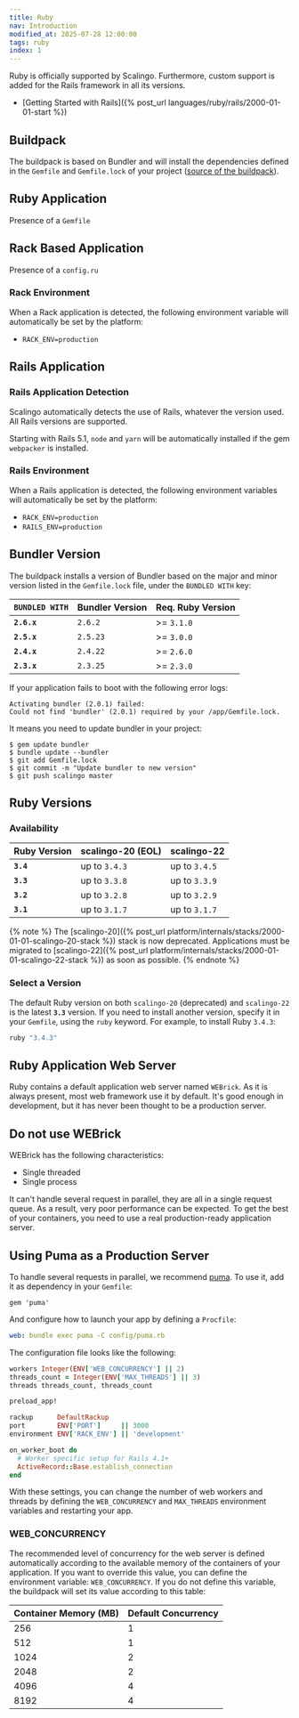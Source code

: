 ```yaml
---
title: Ruby
nav: Introduction
modified_at: 2025-07-28 12:00:00
tags: ruby
index: 1
---
```


Ruby is officially supported by Scalingo. Furthermore, custom support is added
for the Rails framework in all its versions.

* [Getting Started with Rails]({% post_url languages/ruby/rails/2000-01-01-start %})

## Buildpack

The buildpack is based on Bundler and will install the dependencies defined in
the `Gemfile` and `Gemfile.lock` of your project ([source of the
buildpack](https://github.com/Scalingo/ruby-buildpack)).

## Ruby Application

Presence of a `Gemfile`

## Rack Based Application

Presence of a `config.ru`

### Rack Environment

When a Rack application is detected, the following environment variable will
automatically be set by the platform:

* `RACK_ENV=production`

## Rails Application

### Rails Application Detection

Scalingo automatically detects the use of Rails, whatever the version used. All Rails versions are supported.

Starting with Rails 5.1, `node` and `yarn` will be automatically installed if the gem `webpacker` is installed.

### Rails Environment

When a Rails application is detected, the following environment variables will
automatically be set by the platform:

* `RACK_ENV=production`
* `RAILS_ENV=production`

## Bundler Version

The buildpack installs a version of Bundler based on the major and minor
version listed in the `Gemfile.lock` file, under the `BUNDLED WITH` key:

| `BUNDLED WITH` | Bundler Version | Req. Ruby Version |
| -------------- | --------------- | ----------------- |
| **`2.6.x`**    | `2.6.2`         | >= `3.1.0`        |
| **`2.5.x`**    | `2.5.23`        | >= `3.0.0`        |
| **`2.4.x`**    | `2.4.22`        | >= `2.6.0`        |
| **`2.3.x`**    | `2.3.25`        | >= `2.3.0`        |

If your application fails to boot with the following error logs:

```
Activating bundler (2.0.1) failed:
Could not find 'bundler' (2.0.1) required by your /app/Gemfile.lock.
```

It means you need to update bundler in your project:

```
$ gem update bundler
$ bundle update --bundler
$ git add Gemfile.lock
$ git commit -m "Update bundler to new version"
$ git push scalingo master
```

## Ruby Versions

### Availability

| Ruby Version | scalingo-20 (EOL) | scalingo-22   |
| ------------ | ----------------- | ------------- |
| **`3.4`**    | up to `3.4.3`     | up to `3.4.5` |
| **`3.3`**    | up to `3.3.8`     | up to `3.3.9` |
| **`3.2`**    | up to `3.2.8`     | up to `3.2.9` |
| **`3.1`**    | up to `3.1.7`     | up to `3.1.7` |

{% note %}
The [scalingo-20]({% post_url platform/internals/stacks/2000-01-01-scalingo-20-stack %})
stack is now deprecated. Applications must be migrated to [scalingo-22]({% post_url platform/internals/stacks/2000-01-01-scalingo-22-stack %})
as soon as possible.
{% endnote %}

### Select a Version

The default Ruby version on both `scalingo-20` (deprecated) and `scalingo-22`
is the latest **`3.3`** version. If you need to install another version,
specify it in your `Gemfile`, using the `ruby` keyword. For example, to install
Ruby `3.4.3`:

```ruby
ruby "3.4.3"
```


## Ruby Application Web Server

Ruby contains a default application web server named `WEBrick`. As it is always
present, most web framework use it by default. It's good enough in development,
but it has never been thought to be a production server.

## Do not use WEBrick

WEBrick has the following characteristics:

* Single threaded
* Single process

It can't handle several request in parallel, they are all in a single request
queue. As a result, very poor performance can be expected. To get the best of
your containers, you need to use a real production-ready application server.

## Using Puma as a Production Server

To handle several requests in parallel, we recommend [puma](https://puma.io).
To use it, add it as dependency in your `Gemfile`:

```text
gem 'puma'
```

And configure how to launch your app by defining a `Procfile`:

```yaml
web: bundle exec puma -C config/puma.rb
```

The configuration file looks like the following:

```ruby
workers Integer(ENV['WEB_CONCURRENCY'] || 2)
threads_count = Integer(ENV['MAX_THREADS'] || 3)
threads threads_count, threads_count

preload_app!

rackup      DefaultRackup
port        ENV['PORT']     || 3000
environment ENV['RACK_ENV'] || 'development'

on_worker_boot do
  # Worker specific setup for Rails 4.1+
  ActiveRecord::Base.establish_connection
end
```

With these settings, you can change the number of web workers and threads by defining 
the `WEB_CONCURRENCY` and `MAX_THREADS` environment variables and restarting your app.

### WEB_CONCURRENCY

The recommended level of concurrency for the web server is defined automatically according 
to the available memory of the containers of your application. If you want to override 
this value, you can define the environment variable: `WEB_CONCURRENCY`.
If you do not define this variable, the buildpack will set its value according to this table:

| Container Memory (MB) | Default Concurrency |
|-----------------------|---------------------|
| 256                   | 1                   |
| 512                   | 1                   |
| 1024                  | 2                   |
| 2048                  | 2                   |
| 4096                  | 4                   |
| 8192                  | 4                   |

